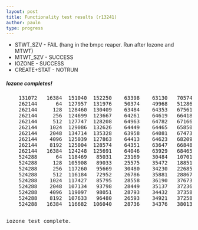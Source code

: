 ```yaml
---
layout: post
title: Functionality test results (r13241)
author: pauln
type: progress
---
```


<ul class='expand'>
<li>STWT_SZV - FAIL (hang in the bmpc reaper.  Run after Iozone and MTWT)</li>
<li>MTWT_SZV - SUCCESS</li>
<li>IOZONE - SUCCESS</li>
<li>CREATE+STAT - NOTRUN</li>
</ul>

<h5>Iozone completes!</h5>
<pre class='code'>
	131072   16384  151040  152250    63398    63130   70574  110137   69885   742318   401939  113827    87376   63103    62733
	262144      64  127957  131976    50374    49968   51286  109407   50925   658132    53109   109602   109616   49703    48757
	262144     128  128460  130409    63484    64353   67561  109540   66389   939217    67346   61564    62272   63887    64436
	262144     256  124699  123667    64261    64619   66418  109579   66304   890023    68356   52875    60140   64129    63939
	262144     512  127747  128208    64963    64782   67166  109366   66881   910048    68942   51256    60371   63676    64156
	262144    1024  129086  132626    64449    64465   65850  109590   66171   836729    67849   45656    62659   64524    64553
	262144    2048  134714  135328    63958    64081   67473  109536   65392   718438    68401   41272    45193   63625    63095
	262144    4096  125039  127863    64413    64623   68209  109585   67035  1104080    69146   41757    58955   63877    63899
	262144    8192  125004  128574    64351    63647   66848  109677   63678   882054    72393   44599    46715   64699    64725
	262144   16384  124248  125691    64046    63929   68465  109797   63929   725180   405494   53512    63159   64061    63793
	524288      64  118469   85031    23169    30484   10701    7866   19810   672532     8548   107962   106495   20325    26591
	524288     128  105908   89033    25575    35472   18851   13254   19944   876107    18114   35142    33814   21247    30385
	524288     256  117260   95669    30480    34230   22685   29827   23022   817172    35354   30332    46171   21616    30748
	524288     512  116184   72952    26786    35881   28867   87851   27261   871125    38115   28145    42941   20739    30704
	524288    1024  117427   85795    28558    36190   37673  104597   27181   774002    38999   26876    40118   21071    30782
	524288    2048  107134   93798    28449    35137   37236  107733   30773   890050    39438   30477    52565   21195    31767
	524288    4096  119097   98051    28793    34432   37358  106891   29528  1109057    39114   30421    51219   22030    33060
	524288    8192  107633   96480    26593    34921   37258  107955   30603   889855    40154   35802    55059   22491    33081
	524288   16384  116682  106040    28736    34376   38013  107656   31217   736744    40580   36463    54324   23274    34070

iozone test complete.</pre>
